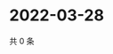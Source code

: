 # 2022-03-28

共 0 条

<!-- BEGIN WEIBO -->
<!-- 最后更新时间 Mon Mar 28 2022 19:15:13 GMT+0800 (China Standard Time) -->

<!-- END WEIBO -->
